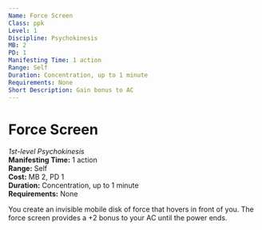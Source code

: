 ```yaml
---
Name: Force Screen
Class: ppk
Level: 1
Discipline: Psychokinesis
MB: 2
PD: 1
Manifesting Time: 1 action
Range: Self
Duration: Concentration, up to 1 minute
Requirements: None
Short Description: Gain bonus to AC
---
```

# Force Screen
*1st-level Psychokinesis*\
**Manifesting Time:** 1 action\
**Range:** Self\
**Cost:** MB 2, PD 1\
**Duration:** Concentration, up to 1 minute\
**Requirements:** None

You create an invisible mobile disk of force
that hovers in front of you. The force screen provides a +2
bonus to your AC until the power ends.

